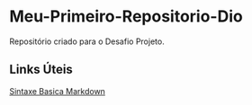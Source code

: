 # Meu-Primeiro-Repositorio-Dio
Repositório criado para o Desafio Projeto.

## Links Úteis
[Sintaxe Basica Markdown](https://www.markdownguide.org/basic-syntax/)
